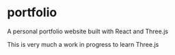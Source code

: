 # portfolio
A personal portfolio website built with React and Three.js

This is very much a work in progress to learn Three.js
